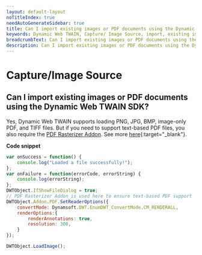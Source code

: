 ```yaml
---
layout: default-layout
noTitleIndex: true
needAutoGenerateSidebar: true
title: Can I import existing images or PDF documents using the Dynamic Web TWAIN SDK?
keywords: Dynamic Web TWAIN, Capture/ Image Source, import, existing images
breadcrumbText: Can I import existing images or PDF documents using the Dynamic Web TWAIN SDK?
description: Can I import existing images or PDF documents using the Dynamic Web TWAIN SDK?
---
```


# Capture/Image Source

## Can I import existing images or PDF documents using the Dynamic Web TWAIN SDK?

Yes, Dynamic Web TWAIN supports loading PNG, JPG, BMP, image-only PDF, and TIFF files. But if you need to support text-based PDF files, you also require the <a href="https://www.dynamsoft.com/web-twain/pdf-to-image-javascript/" target="_blank">PDF Rasterizer Addon</a>. See more [here](/_articles/docs/indepth/features/pdf.md#input){:target="_blank"}.

**Code snippet**

```javascript
var onSuccess = function() {
    console.log("Loaded a file successfully!");
};
var onFailure = function(errorCode, errorString) {
    console.log(errorString);
};
DWTObject.IfShowFileDialog = true;
// PDF Rasterizer Addon is used here to ensure text-based PDF support
DWTObject.Addon.PDF.SetReaderOptions({
    convertMode: Dynamsoft.DWT.EnumDWT_ConvertMode.CM_RENDERALL,
    renderOptions:{
        renderAnnotations: true,
        resolution: 300,
    }
});

DWTObject.LoadImage();
```
